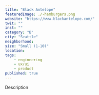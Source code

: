 ```yaml
---
title: "Black Antelope"
featuredImage: ./-hamburgers.png
website: "https://www.blackantelope.com/"
twit: ""
inst: ""
category: "B"
city: "Seattle"
neighborhood:
size: "Small (1-10)"
location: 
tags:
    - engineering
    - ux/ui
    - product
published: true
---
```


Description
